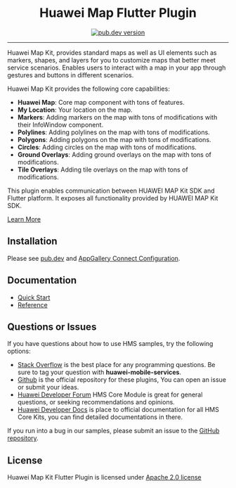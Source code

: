 <p align="center">
  <h1 align="center">Huawei Map Flutter Plugin</h1>
</p>



<p align="center">
  <a href="https://pub.dev/packages/huawei_map"><img src="https://img.shields.io/pub/v/huawei_map?style=for-the-badge" alt="pub.dev version"></a>
</p>


----

Huawei Map Kit, provides standard maps as well as UI elements such as markers, shapes, and layers for you to customize maps that better meet service scenarios. Enables users to interact with a map in your app through gestures and buttons in different scenarios.

Huawei Map Kit provides the following core capabilities:
- **Huawei Map**: Core map component with tons of features.
- **My Location**: Your location on the map.
- **Markers**: Adding markers on the map with tons of modifications with their InfoWindow component.
- **Polylines**: Adding polylines on the map with tons of modifications.
- **Polygons**: Adding polygons on the map with tons of modifications.
- **Circles**: Adding circles on the map with tons of modifications.
- **Ground Overlays**: Adding ground overlays on the map with tons of modifications. 
- **Tile Overlays**: Adding tile overlays on the map with tons of modifications. 

This plugin enables communication between HUAWEI MAP Kit SDK and Flutter platform. It exposes all functionality provided by HUAWEI MAP Kit SDK.

[Learn More](https://developer.huawei.com/consumer/en/doc/development/HMS-Plugin-Guides/introduction-0000001050296908?ha_source=hms1)

## Installation

Please see [pub.dev](https://pub.dev/packages/huawei_map/install) and [AppGallery Connect Configuration](https://developer.huawei.com/consumer/en/doc/development/HMS-Plugin-Guides/config-agc-0000001050296920?ha_source=hms1).

## Documentation

- [Quick Start](https://developer.huawei.com/consumer/en/doc/development/HMS-Plugin-Guides/createmap-0000001050190759?ha_source=hms1)
- [Reference](https://developer.huawei.com/consumer/en/doc/development/HMS-Plugin-References/overview-0000001051586849?ha_source=hms1)

## Questions or Issues

If you have questions about how to use HMS samples, try the following options:

- [Stack Overflow](https://stackoverflow.com/questions/tagged/huawei-mobile-services) is the best place for any programming questions. Be sure to tag your question with 
  **huawei-mobile-services**.
- [Github](https://github.com/HMS-Core/hms-flutter-plugin) is the official repository for these plugins, You can open an issue or submit your ideas.
- [Huawei Developer Forum](https://forums.developer.huawei.com/forumPortal/en/home?fid=0101187876626530001?ha_source=hms1) HMS Core Module is great for general questions, or seeking recommendations and opinions.
- [Huawei Developer Docs](https://developer.huawei.com/consumer/en/doc/overview/HMS-Core-Plugin?ha_source=hms1) is place to official documentation for all HMS Core Kits, you can find detailed documentations in there.

If you run into a bug in our samples, please submit an issue to the [GitHub repository](https://github.com/HMS-Core/hms-flutter-plugin).

## License

Huawei Map Kit Flutter Plugin is licensed under [Apache 2.0 license](LICENSE)